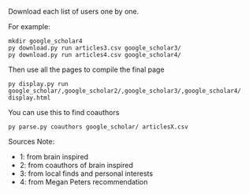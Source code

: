 Download each list of users one by one.

For example:

    mkdir google_scholar4
    py download.py run articles3.csv google_scholar3/
    py download.py run articles4.csv google_scholar4/

Then use all the pages to compile the final page

    py display.py run google_scholar/,google_scholar2/,google_scholar3/,google_scholar4/ display.html

You can use this to find coauthors

    py parse.py coauthors google_scholar/ articlesX.csv 

Sources Note:
- 1: from brain inspired
- 2: from coauthors of brain inspired
- 3: from local finds and personal interests
- 4: from Megan Peters recommendation
